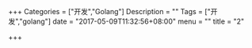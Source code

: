 +++
Categories = ["开发","Golang"]
Description = ""
Tags = ["开发","golang"]
date = "2017-05-09T11:32:56+08:00"
menu = ""
title = "2"

+++

